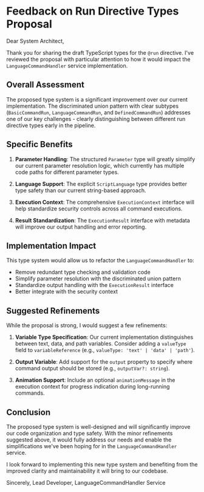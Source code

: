 # Feedback on Run Directive Types Proposal

Dear System Architect,

Thank you for sharing the draft TypeScript types for the `@run` directive. I've reviewed the proposal with particular attention to how it would impact the `LanguageCommandHandler` service implementation.

## Overall Assessment

The proposed type system is a significant improvement over our current implementation. The discriminated union pattern with clear subtypes (`BasicCommandRun`, `LanguageCommandRun`, and `DefinedCommandRun`) addresses one of our key challenges - clearly distinguishing between different run directive types early in the pipeline.

## Specific Benefits

1. **Parameter Handling**: The structured `Parameter` type will greatly simplify our current parameter resolution logic, which currently has multiple code paths for different parameter types.

2. **Language Support**: The explicit `ScriptLanguage` type provides better type safety than our current string-based approach.

3. **Execution Context**: The comprehensive `ExecutionContext` interface will help standardize security controls across all command executions.

4. **Result Standardization**: The `ExecutionResult` interface with metadata will improve our output handling and error reporting.

## Implementation Impact

This type system would allow us to refactor the `LanguageCommandHandler` to:
- Remove redundant type checking and validation code
- Simplify parameter resolution with the discriminated union pattern
- Standardize output handling with the `ExecutionResult` interface
- Better integrate with the security context

## Suggested Refinements

While the proposal is strong, I would suggest a few refinements:

1. **Variable Type Specification**: Our current implementation distinguishes between text, data, and path variables. Consider adding a `valueType` field to `variableReference` (e.g., `valueType: 'text' | 'data' | 'path'`).

2. **Output Variable**: Add support for the `output` property to specify where command output should be stored (e.g., `outputVar?: string`).

3. **Animation Support**: Include an optional `animationMessage` in the execution context for progress indication during long-running commands.

## Conclusion

The proposed type system is well-designed and will significantly improve our code organization and type safety. With the minor refinements suggested above, it would fully address our needs and enable the simplifications we've been hoping for in the `LanguageCommandHandler` service.

I look forward to implementing this new type system and benefiting from the improved clarity and maintainability it will bring to our codebase.

Sincerely,
Lead Developer, LanguageCommandHandler Service